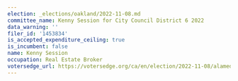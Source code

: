 ```yaml
---
election: _elections/oakland/2022-11-08.md
committee_name: Kenny Session for City Council District 6 2022
data_warning: ''
filer_id: '1453834'
is_accepted_expenditure_ceiling: true
is_incumbent: false
name: Kenny Session
occupation: Real Estate Broker
votersedge_url: https://votersedge.org/ca/en/election/2022-11-08/alameda-county/city-council-city-of-oakland-district-6/kenny-session
---
```

